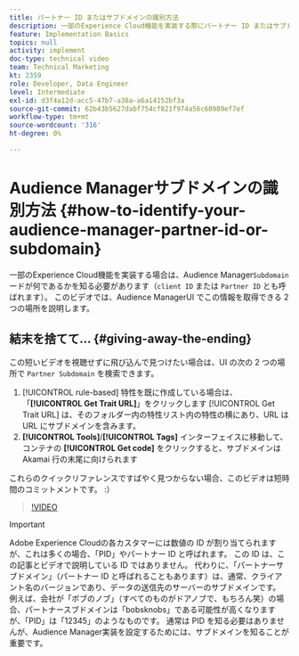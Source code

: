 ```yaml
---
title: パートナー ID またはサブドメインの識別方法
description: 一部のExperience Cloud機能を実装する際にパートナー ID またはサブドメインを特定する方法と、Audience ManagerUI でこの ID を取得できる場所について説明します。
feature: Implementation Basics
topics: null
activity: implement
doc-type: technical video
team: Technical Marketing
kt: 2359
role: Developer, Data Engineer
level: Intermediate
exl-id: d3f4a12d-acc5-47b7-a38a-a6a14152bf3a
source-git-commit: 62b43b5627dabf754cf821f974a56c60989ef7ef
workflow-type: tm+mt
source-wordcount: '316'
ht-degree: 0%

---
```


# Audience Managerサブドメインの識別方法 {#how-to-identify-your-audience-manager-partner-id-or-subdomain}

一部のExperience Cloud機能を実装する場合は、Audience Manager`Subdomain` ードが何であるかを知る必要があります（`client ID` または `Partner ID` とも呼ばれます）。 このビデオでは、Audience ManagerUI でこの情報を取得できる 2 つの場所を説明します。

## 結末を捨てて… {#giving-away-the-ending}

この短いビデオを視聴せずに飛び込んで見つけたい場合は、UI の次の 2 つの場所で `Partner Subdomain` を検索できます。

1. [!UICONTROL rule-based] 特性を既に作成している場合は、「**[!UICONTROL Get Trait URL]**」をクリックします
   [!UICONTROL Get Trait URL] は、そのフォルダー内の特性リスト内の特性の横にあり、URL は URL にサブドメインを含みます。
1. **[!UICONTROL Tools]**/**[!UICONTROL Tags]** インターフェイスに移動して、コンテナの **[!UICONTROL Get code]** をクリックすると、サブドメインは Akamai 行の末尾に向けられます

これらのクイックリファレンスですばやく見つからない場合、このビデオは短時間のコミットメントです。 :）

>[!VIDEO](https://video.tv.adobe.com/v/40889/?quality=12&captions=jpn)

>[!IMPORTANT]
>
>Adobe Experience Cloudの各カスタマーには数値の ID が割り当てられますが、これは多くの場合、「PID」やパートナー ID と呼ばれます。 この ID は、この記事とビデオで説明している ID ではありません。 代わりに、「パートナーサブドメイン」（パートナー ID と呼ばれることもあります）は、通常、クライアント名のバージョンであり、データの送信先のサーバーのサブドメインです。 例えば、会社が「ボブのノブ」（すべてのものがドアノブで、もちろん笑）の場合、パートナースブドメインは「bobsknobs」である可能性が高くなりますが、「PID」は「12345」のようなものです。 通常は PID を知る必要はありませんが、Audience Manager実装を設定するためには、サブドメインを知ることが重要です。
>
